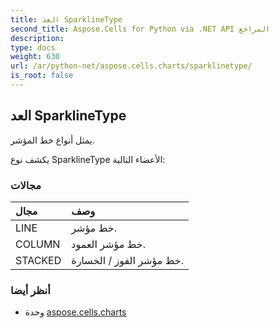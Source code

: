 ```yaml
---
title: العد SparklineType
second_title: Aspose.Cells for Python via .NET API المراجع
description:
type: docs
weight: 630
url: /ar/python-net/aspose.cells.charts/sparklinetype/
is_root: false
---
```

##  العد SparklineType
يمثل أنواع خط المؤشر.



يكشف نوع SparklineType الأعضاء التالية:

###  مجالات
| مجال| وصف|
| :- | :- |
| LINE | خط مؤشر.|
| COLUMN | خط مؤشر العمود.|
| STACKED | خط مؤشر الفوز / الخسارة.|



###  أنظر أيضا
* وحدة [aspose.cells.charts](..)
